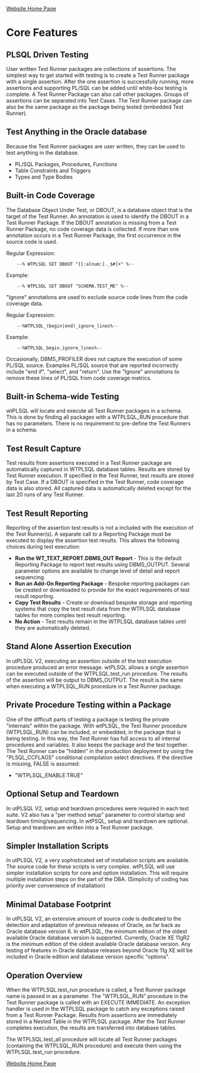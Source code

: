 [Website Home Page](README.md)

# Core Features

## PLSQL Driven Testing
User written Test Runner packages are collections of assertions.  The simplest way to get started with testing is to create a Test Runner package with a single assertion.  After the one assertion is successfully running, more assertions and supporting PL/SQL can be added until white-box testing is complete.  A Test Runner Package can also call other packages.  Groups of assertions can be separated into Test Cases.  The Test Runner package can also be the same package as the package being tested (embedded Test Runner).

## Test Anything in the Oracle database
Because the Test Runner packages are user written, they can be used to test anything in the database.
* PL/SQL Packages, Procedures, Functions
* Table Constraints and Triggers
* Types and Type Bodies

## Built-in Code Coverage
The Database Object Under Test, or DBOUT, is a database object that is the target of the Test Runner.  An annotation is used to identify the DBOUT in a Test Runner Package.  If the DBOUT annotation is missing from a Test Runner Package, no code coverage data is collected.  If more than one annotation occurs in a Test Runner Package, the first occurrence in the source code is used.

Regular Expression:
```
    --% WTPLSQL SET DBOUT "[[:alnum:]._$#]+" %--
```
Example:
```
    --% WTPLSQL SET DBOUT "SCHEMA.TEST_ME" %--
```
"Ignore" annotations are used to exclude source code lines from the code coverage data.

Regular Expression:
```
    --%WTPLSQL_(begin|end)_ignore_lines%--
```
Example:
```
    --%WTPLSQL_begin_ignore_lines%--
```
Occasionally, DBMS_PROFILER does not capture the execution of some PL/SQL source.  Examples PL/SQL source that are reported incorrectly include "end if", "select", and "return".  Use the "Ignore" annotations to remove these lines of PL/SQL from code coverage metrics.

## Built-in Schema-wide Testing
wtPLSQL will locate and execute all Test Runner packages in a schema.  This is done by finding all packages with a WTPLSQL_RUN procedure that has no parameters.  There is no requirement to pre-define the Test Runners in a schema.

## Test Result Capture
Test results from assertions executed in a Test Runner package are automatically captured in WTPLSQL database tables.  Results are stored by Test Runner execution.  If specified in the Test Runner, test results are stored by Test Case.  If a DBOUT is specified in the Test Runner, code coverage data is also stored.  All captured data is automatically deleted except for the last 20 runs of any Test Runner.

## Test Result Reporting
Reporting of the assertion test results is not a included with the execution of the Test Runner(s).  A separate call to a Reporting Package must be executed to display the assertion test results.  This allows the following choices during test execution:
* **Run the WT_TEXT_REPORT.DBMS_OUT Report** - This is the default Reporting Package to report test results using DBMS_OUTPUT.  Several parameter options are available to change level of detail and report sequencing.
* **Run an Add-On Reporting Package** - Bespoke reporting packages can be created or downloaded to provide for the exact requirements of test result reporting.
* **Copy Test Results** - Create or download bespoke storage and reporting systems that copy the test result data from the WTPLSQL database tables for more complex test result reporting.
* **No Action** - Test results remain in the WTPLSQL database tables until they are automatically deleted.

## Stand Alone Assertion Execution
In utPLSQL V2, executing an assertion outside of the test execution procedure produced an error message.  wtPLSQL allows a single assertion can be executed outside of the WTPLSQL.test_run procedure.  The results of the assertion will be output to DBMS_OUTPUT.  The result is the same when executing a WTPLSQL_RUN procedure in a Test Runner package.

## Private Procedure Testing within a Package
One of the difficult parts of testing a package is testing the private "internals" within the package.  With wtPLSQL, the Test Runner procedure (WTPLSQL_RUN) can be included, or embedded, in the package that is being testing.  In this way, the Test Runner has full access to all internal procedures and variables.  It also keeps the package and the test together.  The Test Runner can be "hidden" in the production deployment by using the "PLSQL_CCFLAGS" conditional compilation select directives.  If the directive is missing, FALSE is assumed:
* "WTPLSQL_ENABLE:TRUE"

## Optional Setup and Teardown
In utPLSQL V2, setup and teardown procedures were required in each test suite.  V2 also has a "per method setup" parameter to control startup and teardown timing/sequencing.  In wtPSQL, setup and teardown are optional.  Setup and teardown are written into a Test Runner package.

## Simpler Installation Scripts
In utPLSQL V2, a very sophisticated set of installation scripts are available.  The source code for these scripts is very complex.  wtPLSQL will use simpler installation scripts for core and option installation.  This will require multiple installation steps on the part of the DBA. (Simplicity of coding has priority over convenience of installation)

## Minimal Database Footprint
In utPLSQL V2, an extensive amount of source code is dedicated to the detection and adaptation of previous releases of Oracle, as far back as Oracle database version 6.  In wtPLSQL, the minimum edition of the oldest available Oracle database version is supported. Currently, Oracle XE 11gR2 is the minimum edition of the oldest available Oracle database version. Any testing of features in Oracle database releases beyond Oracle 11g XE will be included in Oracle edition and database version specific "options".

## Operation Overview
When the WTPLSQL.test_run procedure is called, a Test Runner package name is passed in as a parameter.  The "WTPLSQL_RUN" procedure in the Test Runner package is called with an EXECUTE IMMEDIATE.  An exception handler is used in the WTPLSQL package to catch any exceptions raised from a Test Runner Package.  Results from assertions are immediately stored in a Nested Table in the WTPLSQL package.  After the Test Runner completes execution, the results are transferred into database tables.

The WTPLSQL.test_all procedure will locate all Test Runner packages (containing the WTPLSQL_RUN procedure) and execute them using the WTPLSQL.test_run procedure.

[Website Home Page](README.md)
